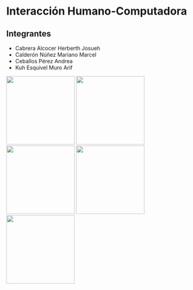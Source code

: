# Interacción Humano-Computadora

## Integrantes

<ul>
  <li> Cabrera Alcocer Herberth Josueh  </li>
  <li>Calderón Núñez Mariano Marcel  </li>
  <li>Ceballos Pérez Andrea </li>
  <li>Kuh Esquivel Muro Arif </li>
</ul>

<img src="/Images/Foto_Josueh.jpg" height="180"/> <img src="/Images/Foto_Andrea.jpg" height="180"/> <img src="/Images/Foto_Ricardo.jpg" height="180"/> <img src="/Images/Foto_Mariana.jpg" height="180"/> <img src="/Images/Foto_Mauro.jpg" height="180"/>
